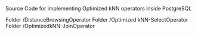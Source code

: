 Source Code for implementing Optimized kNN operators inside PostgreSQL

Folder /DistanceBrowsingOperator
Folder /Optimized kNN-SelectOperator
Folder /OptimizedkNN-JoinOperator

